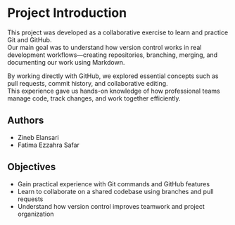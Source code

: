 # Project Introduction

This project was developed as a collaborative exercise to learn and practice Git and GitHub.  
Our main goal was to understand how version control works in real development workflows—creating repositories, branching, merging, and documenting our work using Markdown.

By working directly with GitHub, we explored essential concepts such as pull requests, commit history, and collaborative editing.  
This experience gave us hands-on knowledge of how professional teams manage code, track changes, and work together efficiently.

## Authors
- Zineb Elansari 
- Fatima Ezzahra Safar

## Objectives
- Gain practical experience with Git commands and GitHub features  
- Learn to collaborate on a shared codebase using branches and pull requests    
- Understand how version control improves teamwork and project organization
